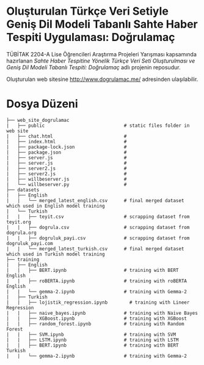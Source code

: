 # Oluşturulan Türkçe Veri Setiyle Geniş Dil Modeli Tabanlı Sahte Haber Tespiti Uygulaması: Doğrulamaç
TÜBİTAK 2204-A Lise Öğrencileri Araştırma Projeleri Yarışması kapsamında hazırlanan _Sahte Haber Tespitine Yönelik Türkçe Veri Seti Oluşturulması ve Geniş Dil Modeli Tabanlı Tespiti: Doğrulamaç_ adlı projenin reposudur. 

Oluşturulan web sitesine http://www.dogrulamac.me/ adresinden ulaşılabilir.

# Dosya Düzeni
```
├── web_site_dogrulamac                    
|   ├── public                             # static files folder in web site
|   ├── chat.html                          # 
|   ├── index.html                         # 
|   ├── package-lock.json                  # 
|   ├── package.json                       # 
|   ├── server.js                          # 
|   ├── server.js                          # 
|   ├── server2.js                         # 
|   ├── server2.js                         # 
|   ├── willbeserver.js                    # 
|   └── willbeserver.py                    # 
├── datasets                               
|   ├── English                            
|   |   └── merged_latest_english.csv      # final merged dataset which used in English model training
|   └── Turkish                            
|   |   ├── teyit.csv                      # scrapping dataset from teyit.org
|   |   ├── dogrula.csv                    # scrapping dataset from dogrula.org
|   |   ├── dogruluk_payi.csv              # scrapping dataset from dogruluk_payi.com
|   |   └── merged_latest_turkish.csv      # final merged dataset which used in Turkish model training
├── training                               
|   ├── English                            
|   |   ├── BERT.ipynb                     # training with BERT English
|   |   ├── roBERTA.ipynb                  # training with roBERTA English
|   |   └── gemma-2.ipynb                  # training with Gemma-2
|   ├── Turkish                            
|   |   ├── lojistik_regression.ipynb        # training with Lineer Regression
|   |   ├── naive_bayes.ipynb              # training with Naive Bayes
|   |   ├── XGBoost.ipynb                  # training with XGBoost
|   |   ├── random_forest.ipynb            # training with Random Forest
|   |   ├── SVM.ipynb                      # training with SVM
|   |   ├── LSTM.ipynb                     # training with LSTM
|   |   ├── BERT.ipynb                     # training with BERT Turkish
|   |   └── gemma-2.ipynb                  # training with Gemma-2
```
